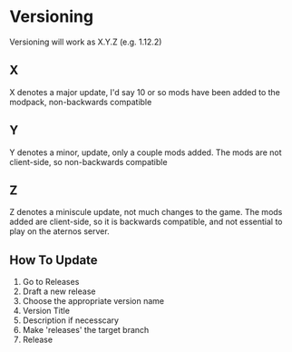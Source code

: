 # Versioning

Versioning will work as X.Y.Z (e.g. 1.12.2) 

## X

X denotes a major update, I'd say 10 or so mods have been added to the modpack, non-backwards compatible

## Y 

Y denotes a minor, update, only a couple mods added. The mods are not client-side, so non-backwards compatible

## Z

Z denotes a miniscule update, not much changes to the game. The mods added are client-side, so it is backwards compatible, and not essential to play on the aternos server.

## How To Update

1. Go to Releases
2. Draft a new release
3. Choose the appropriate version name
4. Version Title
5. Description if necesscary
6. Make 'releases' the target branch
7. Release 
